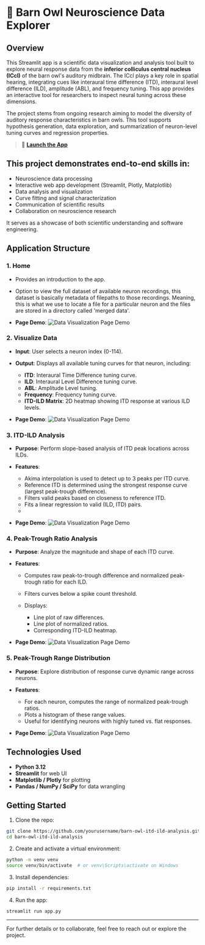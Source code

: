 # 🦉 Barn Owl Neuroscience Data Explorer 

## Overview

This Streamlit app is a scientific data visualization and analysis tool built to explore neural response data from the **inferior colliculus central nucleus (ICcl)** of the barn owl's auditory midbrain. The ICcl plays a key role in spatial hearing, integrating cues like interaural time difference (ITD), interaural level difference (ILD), amplitude (ABL), and frequency tuning. This app provides an interactive tool for researchers to inspect neural tuning across these dimensions.

The project stems from ongoing research aiming to model the diversity of auditory response characteristics in barn owls. This tool supports hypothesis generation, data exploration, and summarization of neuron-level tuning curves and regression properties. 

> 🔗 **[Launch the App](https://iccl-response-viewer.streamlit.app/)**  

## This project demonstrates end-to-end skills in:

* Neuroscience data processing
* Interactive web app development (Streamlit, Plotly, Matplotlib)
* Data analysis and visualization
* Curve fitting and signal characterization
* Communication of scientific results
* Collaboration on neuroscience research

It serves as a showcase of both scientific understanding and software engineering.

## Application Structure

### 1. Home

* Provides an introduction to the app.
* Option to view the full dataset of available neuron recordings, this dataset is basically metadata of filepaths to those recordings. Meaning, this is what we use to locate a file for a particular neuron and the files are stored in a directory called 'merged data'. 

* **Page Demo**: 
![Data Visualization Page Demo](assets/viz-data.gif)

### 2. Visualize Data

* **Input**: User selects a neuron index (0-114).
* **Output**: Displays all available tuning curves for that neuron, including:

  * **ITD**: Interaural Time Difference tuning curve.
  * **ILD**: Interaural Level Difference tuning curve.
  * **ABL**: Amplitude Level tuning.
  * **Frequency**: Frequency tuning curve.
  * **ITD-ILD Matrix**: 2D heatmap showing ITD response at various ILD levels.
    
* **Page Demo**: 
![Data Visualization Page Demo](assets/viz-data.gif)

### 3. ITD-ILD Analysis

* **Purpose**: Perform slope-based analysis of ITD peak locations across ILDs.
* **Features**:

  * Akima interpolation is used to detect up to 3 peaks per ITD curve.
  * Reference ITD is determined using the strongest response curve (largest peak-trough difference).
  * Filters valid peaks based on closeness to reference ITD.
  * Fits a linear regression to valid (ILD, ITD) pairs.
  * 
* **Page Demo**: 
![Data Visualization Page Demo](assets/viz-data.gif)

### 4. Peak-Trough Ratio Analysis

* **Purpose**: Analyze the magnitude and shape of each ITD curve.
* **Features**:

  * Computes raw peak-to-trough difference and normalized peak-trough ratio for each ILD.
  * Filters curves below a spike count threshold.
  * Displays:

    * Line plot of raw differences.
    * Line plot of normalized ratios.
    * Corresponding ITD-ILD heatmap.

* **Page Demo**: 
![Data Visualization Page Demo](assets/viz-data.gif)

### 5. Peak-Trough Range Distribution

* **Purpose**: Explore distribution of response curve dynamic range across neurons.
* **Features**:

  * For each neuron, computes the range of normalized peak-trough ratios.
  * Plots a histogram of these range values.
  * Useful for identifying neurons with highly tuned vs. flat responses.

* **Page Demo**: 
![Data Visualization Page Demo](assets/viz-data.gif)

## Technologies Used

* **Python 3.12**
* **Streamlit** for web UI
* **Matplotlib / Plotly** for plotting
* **Pandas / NumPy / SciPy** for data wrangling

## Getting Started

1. Clone the repo:

```bash
git clone https://github.com/yourusername/barn-owl-itd-ild-analysis.git
cd barn-owl-itd-ild-analysis
```

2. Create and activate a virtual environment:

```bash
python -m venv venv
source venv/bin/activate  # or venv\Scripts\activate on Windows
```

3. Install dependencies:

```bash
pip install -r requirements.txt
```

4. Run the app:

```bash
streamlit run app.py
```
---

For further details or to collaborate, feel free to reach out or explore the project. 
